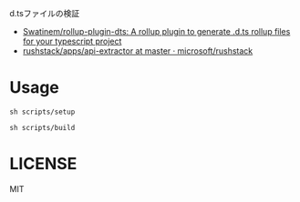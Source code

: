 d.tsファイルの検証

- [Swatinem/rollup\-plugin\-dts: A rollup plugin to generate \.d\.ts rollup files for your typescript project](https://github.com/Swatinem/rollup-plugin-dts)
- [rushstack/apps/api\-extractor at master · microsoft/rushstack](https://github.com/microsoft/rushstack/tree/master/apps/api-extractor)

# Usage
```
sh scripts/setup

sh scripts/build
```

# LICENSE
MIT